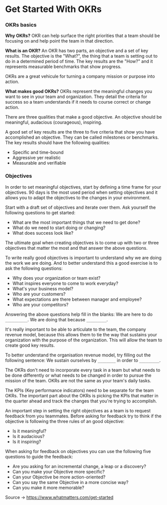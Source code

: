 # Get Started With OKRs

### OKRs basics

**Why OKRs?**
OKR can help surface the right priorities that a team should be focusing on and help point the team in that direction.

**What is an OKR?** An OKR has two parts, an objective and a set of key results. The objective is the "What?", the thing that a team is setting out to do in a determined period of time. The key results are the "How?" and it represents measurable benchmarks that show progress.

OKRs are a great vehicule for turning a company mission or purpose into action.

**What makes good OKRs?** OKRs represent the meaningful changes you want to see in your team and organization. They detail the criteria for success so a team understands if it needs to course correct or change action.

There are three qualities that make a good objective. An objective should be meaningful, audacious (courageous), inspiring.

A good set of key results are the three to five criteria that show you have accomplished an objective. They can be called milestones or benchmarks. The key results should have the following qualities:

- Specific and time-bound
- Aggressive yer realistic
- Measurable and verifiable

### Objectives

In order to set meaningful objectives, start by defining a time frame for your objectives. 90 days is the most used period when setting objectives and it allows you to adapt the objectives to the changes in your environment.

Start with a draft set of objectives and iterate over them. Ask yourself the following questions to get started:

- What are the most important things that we need to get done?
- What do we need to start doing or changing?
- What does success look like?

The ultimate goal when creating objectives is to come up with two or three objectives that matter the most and that answer the above questions.

To write really good objectives is important to understand why we are doing the work we are doing. And to better understand this a good exercise is to ask the following questions:

- Why does your organization or team exist?
- What inspires everyone to come to work everyday?
- What's your business model?
- Who are your customers?
- What expectations are there between manager and employee?
- Who are your competitors?

Answering the above questions help fill in the blanks: We are here to do `__________`. We are doing that because `_________`.

It's really important to be able to articulate to the team, the company revenue model, because this allows them to tie the way that sustains your organization with the purpose of the organization. This will allow the team to create good key results.

To better understand the organisation revenue model, try filling out the following sentence: We sustain ourselves by `________` in order to `_________`.

The OKRs don't need to incorporate every task in a team but what needs to be done differently or what needs to be changed in order to pursue the mission of the team. OKRs are not the same as your team's daily tasks.

The KPIs (Key performance indicators) need to be separate for the team OKRs. The important part about the OKRs is picking the KPIs that matter in the quarter ahead and track the changes that you're trying to accomplish.

An important step in setting the right objectives as a team is to request feedback from you teammates. Before asking for feedback try to think if the objective is following the three rules of an good objective:

- Is it meaningful?
- Is it audacious?
- Is it inspiring?

When asking for feedback on objectives you can use the following five questions to guide the feedback:

- Are you asking for an incremental change, a leap or a discovery?
- Can you make your Objective more specific?
- Can your Objective be more action-oriented?
- Can you say the same Objective in a more concise way?
- Can you make it more memorable?

Source -> https://www.whatmatters.com/get-started
